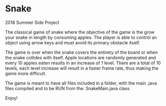 # Snake
2018 Summer Side Project

The classical game of snake where the objective of the game is the grow your snake in length by consuming apples. The player is able to control an object using arrow keys and must avoid its primary obstacle itself.

The game is over when the snake covers the entirety of the board or when the snake collides with itself. Apple locations are randomly generated and every 10 apples eaten results in an increase of 1 level. There are a total of 10 levels, each level increase will result in a faster frame rate, thus making the game more difficult.

The game is meant to have all files included in a folder, with the main .java files compiled and to be RUN from the: 
SnakeMain.java class

Enjoy!

